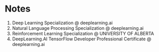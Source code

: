 # Notes
1. Deep Learning Specialization @ deeplearning.ai
2. Natural Language Processing Specialization @ deeplearning.ai
3. Reinforcement Learning Specialization @ UNIVERSITY OF ALBERTA
4. DeepLearning.AI TensorFlow Developer Professional Certificate @ deeplearning.ai
